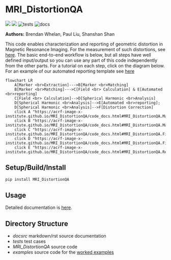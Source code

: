 # MRI_DistortionQA  
![](docsrc/__resources/coverage.svg) ![](docsrc/__resources/interrogate.svg) ![tests](https://github.com/ACRF-Image-X-Institute/MRI_DistortionQA/actions/workflows/run_tests.yml/badge.svg) ![docs](https://github.com/ACRF-Image-X-Institute/MRI_DistortionQA/actions/workflows/build_docs.yml/badge.svg)

**Authors:** Brendan Whelan, Paul Liu, Shanshan Shan

This code enables characterization and reporting of geometric distortion in Magnetic Resonance Imaging. For the measurement of such distortions, see [here](https://github.com/ACRF-Image-X-Institute/MRI_DistortionPhantom). The basic end-to-end workflow is below, but all steps have well defined input/output so you can use any part of this code independently from the other parts. For a tutorial on each step, click on the diagram below. For an example of our automated reporting template see [here](https://acrf-image-x-institute.github.io/MRI_DistortionQA/_static/MR_QA_report_20_05_2022.html)

```mermaid
flowchart LR
    A[Marker <br>Extraction]--->B[Marker <br>Matching]
    B[Marker <br>Matching]--->C[Field <br> Calculation] & E[Automated <br>reporting]
    C[Field <br> Calculation]-->D[Spherical Harmonic <br>Analysis]
    D[Spherical Harmonic <br>Analysis]-->E[Automated <br>reporting];
    D[Spherical Harmonic <br>Analysis]-->F[Distortion Correction]
    click A "https://acrf-image-x-institute.github.io/MRI_DistortionQA/code_docs.html#MRI_DistortionQA.MarkerAnalysis.MarkerVolume"
    click B "https://acrf-image-x-institute.github.io/MRI_DistortionQA/code_docs.html#MRI_DistortionQA.MarkerAnalysis.MatchedMarkerVolumes"
    click C "https://acrf-image-x-institute.github.io/MRI_DistortionQA/code_docs.html#MRI_DistortionQA.FieldCalculation.ConvertMatchedMarkersToBz"
    click D "https://acrf-image-x-institute.github.io/MRI_DistortionQA/code_docs.html#MRI_DistortionQA.FieldAnalysis.SphericalHarmonicFit"
    click E "https://acrf-image-x-institute.github.io/MRI_DistortionQA/code_docs.html#MRI_DistortionQA.Reports.MRI_QA_Reporter"
```

## Setup/Build/Install

```bash
pip install MRI_DistortionQA
```


## Usage

Detailed documentation is [here](https://acrf-image-x-institute.github.io/MRI_DistortionQA/).

## Directory Structure

- *docsrc* markdown/rst source documentation
- *tests* test cases
- *MRI_DistortionQA* source code
- *examples* source code for the [worked examples](https://acrf-image-x-institute.github.io/MRI_DistortionQA/examples.html)
